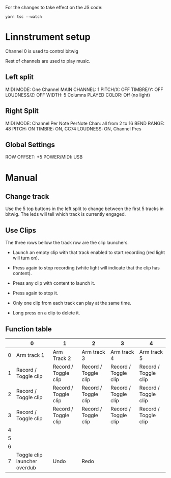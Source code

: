 For the changes to take effect on the JS code:

```
yarn tsc --watch
```

# Linnstrument setup

Channel 0 is used to control bitwig

Rest of channels are used to play music.

## Left split

MIDI MODE: One Channel
MAIN CHANNEL: 1
PITCH/X: OFF
TIMBRE/Y: OFF
LOUDNESS/Z: OFF
WIDTH: 5 Columns
PLAYED COLOR: Off (no light)

## Right Split

MIDI MODE: Channel Per Note
PerNote Chan: all from 2 to 16
BEND RANGE: 48
PITCH: ON
TIMBRE: ON, CC74
LOUDNESS: ON, Channel Pres

## Global Settings

ROW OFFSET: +5
POWER/MIDI: USB

# Manual

## Change track

Use the 5 top buttons in the left split to change between the first 5 tracks
in bitwig. The leds will tell which track is currently engaged.

## Use Clips

The three rows bellow the track row are the clip launchers.

- Launch an empty clip with that track enabled to start recording (red light
  will turn on).

- Press again to stop recording (white light will indicate that the clip has
  content).

- Press any clip with content to launch it.

- Press again to stop it.

- Only one clip from each track can play at the same time.

- Long press on a clip to delete it.

## Function table

|     | 0                            | 1                    | 2                    | 3                    | 4                    |
| --- | ---------------------------- | -------------------- | -------------------- | -------------------- | -------------------- |
| 0   | Arm track 1                  | Arm Track 2          | Arm track 3          | Arm track 4          | Arm track 5          |
| 1   | Record / Toggle clip         | Record / Toggle clip | Record / Toggle clip | Record / Toggle clip | Record / Toggle clip |
| 2   | Record / Toggle clip         | Record / Toggle clip | Record / Toggle clip | Record / Toggle clip | Record / Toggle clip |
| 3   | Record / Toggle clip         | Record / Toggle clip | Record / Toggle clip | Record / Toggle clip | Record / Toggle clip |
| 4   |                              |                      |                      |                      |                      |
| 5   |                              |                      |                      |                      |                      |
| 6   |                              |                      |                      |                      |                      |
| 7   | Toggle clip launcher overdub | Undo                 | Redo                 |                      |                      |
